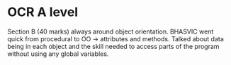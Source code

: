 # OCR A level

Section B (40 marks) always around object orientation. BHASVIC went quick from procedural to OO -> attributes and methods. Talked about data being in each object and the skill needed to access parts of the program without using any global variables.







